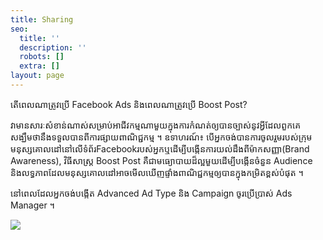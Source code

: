 ```yaml
---
title: Sharing
seo:
  title: ''
  description: ''
  robots: []
  extra: []
layout: page
---
```

តើពេលណាត្រូវប្រើ Facebook Ads និងពេលណាត្រូវប្រើ Boost Post?

វាមានសារៈសំខាន់ណាស់សម្រាប់អាជីវកម្មណាមួយក្នុងការកំណត់ឲ្យបានច្បាស់នូវអ្វីដែលពួកគេសង្ឃឹមថានឹងទទួលបានពីការផ្សាយពាណិជ្ជកម្ម ។
ឧទាហរណ៍៖ បើអ្នកចង់បានការចូលរួមរបស់ក្រុមមនុស្សគោលដៅនៅលើទំព័រFacebookរបស់អ្នកឬដើម្បីបង្កើនការយល់ដឹងពីម៉ាកសញ្ញា(Brand Awareness), វិធីសាស្រ្ដ Boost Post គឺជាមធ្យោបាយដ៏ល្អមួយដើម្បីបង្កើនចំនួន Audience និងលទ្ធភាពដែលមនុស្សគោលដៅអាចមើលឃើញផ្ទាំងពាណិជ្ជកម្មឲ្យបានក្នុងកម្រិតខ្ពស់បំផុត ។

នៅពេលដែលអ្នកចង់បង្កើត Advanced Ad Type និង Campaign ចូរប្រើប្រាស់ Ads Manager ។

![](/images/Screenshot%202022-02-15%20160053.png)
